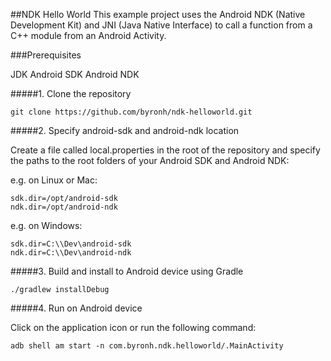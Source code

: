 ##NDK Hello World
This example project uses the Android NDK (Native Development Kit) and JNI (Java Native Interface) to call a function from a C++ module from an Android Activity.

###Prerequisites

JDK
Android SDK
Android NDK

#####1. Clone the repository
```
git clone https://github.com/byronh/ndk-helloworld.git
```

#####2. Specify android-sdk and android-ndk location

Create a file called local.properties in the root of the repository and specify the paths to the root folders of your Android SDK and Android NDK:

e.g. on Linux or Mac:

```
sdk.dir=/opt/android-sdk
ndk.dir=/opt/android-ndk
```

e.g. on Windows:

```
sdk.dir=C:\\Dev\android-sdk
ndk.dir=C:\\Dev\android-ndk
```

#####3. Build and install to Android device using Gradle
```
./gradlew installDebug
```

#####4. Run on Android device

Click on the application icon or run the following command:

```
adb shell am start -n com.byronh.ndk.helloworld/.MainActivity
```
